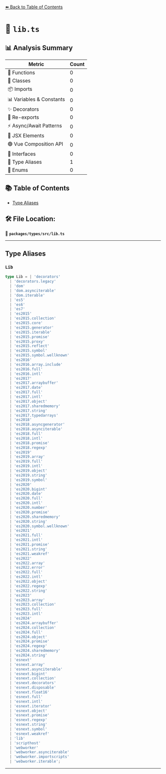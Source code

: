 [⬅️ Back to Table of Contents](../../../index.md)

# 📄 `lib.ts`

## 📊 Analysis Summary

| Metric | Count |
|--------|-------|
| 🔧 Functions | 0 |
| 🧱 Classes | 0 |
| 📦 Imports | 0 |
| 📊 Variables & Constants | 0 |
| ✨ Decorators | 0 |
| 🔄 Re-exports | 0 |
| ⚡ Async/Await Patterns | 0 |
| 💠 JSX Elements | 0 |
| 🟢 Vue Composition API | 0 |
| 📐 Interfaces | 0 |
| 📑 Type Aliases | 1 |
| 🎯 Enums | 0 |

## 📚 Table of Contents

- [Type Aliases](#type-aliases)

## 🛠️ File Location:
📂 **`packages/types/src/lib.ts`**


---

## Type Aliases

### `Lib`

```ts
type Lib = | 'decorators'
  | 'decorators.legacy'
  | 'dom'
  | 'dom.asynciterable'
  | 'dom.iterable'
  | 'es5'
  | 'es6'
  | 'es7'
  | 'es2015'
  | 'es2015.collection'
  | 'es2015.core'
  | 'es2015.generator'
  | 'es2015.iterable'
  | 'es2015.promise'
  | 'es2015.proxy'
  | 'es2015.reflect'
  | 'es2015.symbol'
  | 'es2015.symbol.wellknown'
  | 'es2016'
  | 'es2016.array.include'
  | 'es2016.full'
  | 'es2016.intl'
  | 'es2017'
  | 'es2017.arraybuffer'
  | 'es2017.date'
  | 'es2017.full'
  | 'es2017.intl'
  | 'es2017.object'
  | 'es2017.sharedmemory'
  | 'es2017.string'
  | 'es2017.typedarrays'
  | 'es2018'
  | 'es2018.asyncgenerator'
  | 'es2018.asynciterable'
  | 'es2018.full'
  | 'es2018.intl'
  | 'es2018.promise'
  | 'es2018.regexp'
  | 'es2019'
  | 'es2019.array'
  | 'es2019.full'
  | 'es2019.intl'
  | 'es2019.object'
  | 'es2019.string'
  | 'es2019.symbol'
  | 'es2020'
  | 'es2020.bigint'
  | 'es2020.date'
  | 'es2020.full'
  | 'es2020.intl'
  | 'es2020.number'
  | 'es2020.promise'
  | 'es2020.sharedmemory'
  | 'es2020.string'
  | 'es2020.symbol.wellknown'
  | 'es2021'
  | 'es2021.full'
  | 'es2021.intl'
  | 'es2021.promise'
  | 'es2021.string'
  | 'es2021.weakref'
  | 'es2022'
  | 'es2022.array'
  | 'es2022.error'
  | 'es2022.full'
  | 'es2022.intl'
  | 'es2022.object'
  | 'es2022.regexp'
  | 'es2022.string'
  | 'es2023'
  | 'es2023.array'
  | 'es2023.collection'
  | 'es2023.full'
  | 'es2023.intl'
  | 'es2024'
  | 'es2024.arraybuffer'
  | 'es2024.collection'
  | 'es2024.full'
  | 'es2024.object'
  | 'es2024.promise'
  | 'es2024.regexp'
  | 'es2024.sharedmemory'
  | 'es2024.string'
  | 'esnext'
  | 'esnext.array'
  | 'esnext.asynciterable'
  | 'esnext.bigint'
  | 'esnext.collection'
  | 'esnext.decorators'
  | 'esnext.disposable'
  | 'esnext.float16'
  | 'esnext.full'
  | 'esnext.intl'
  | 'esnext.iterator'
  | 'esnext.object'
  | 'esnext.promise'
  | 'esnext.regexp'
  | 'esnext.string'
  | 'esnext.symbol'
  | 'esnext.weakref'
  | 'lib'
  | 'scripthost'
  | 'webworker'
  | 'webworker.asynciterable'
  | 'webworker.importscripts'
  | 'webworker.iterable';
```


---
